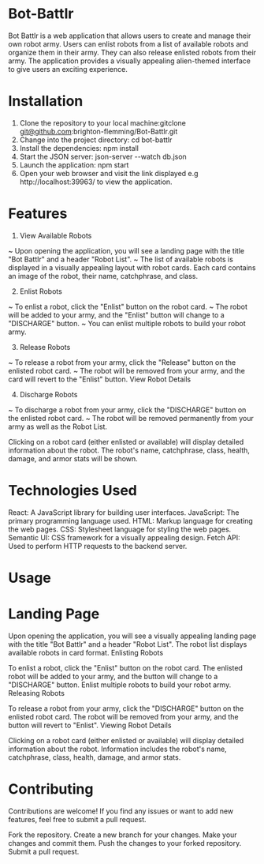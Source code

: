 # Bot-Battlr

Bot Battlr is a web application that allows users to create and manage their own robot army. Users can enlist robots from a list of available robots and organize them in their army. They can also release enlisted robots from their army. The application provides a visually appealing alien-themed interface to give users an exciting experience.


# Installation
1. Clone the repository to your local machine:gitclone git@github.com:brighton-flemming/Bot-Battlr.git
2. Change into the project directory:
cd bot-battlr
3. Install the dependencies:
npm install
4. Start the JSON server:
json-server --watch db.json
5. Launch the application:
npm start
6. Open your web browser and visit the link displayed e.g  http://localhost:39963/ to view the application.
# Features
1. View Available Robots

~ Upon opening the application, you will see a landing page with the title "Bot Battlr" and a header "Robot List".
~ The list of available robots is displayed in a visually appealing layout with robot cards.
Each card contains an image of the robot, their name, catchphrase, and class.

2. Enlist Robots

~ To enlist a robot, click the "Enlist" button on the robot card.
~ The robot will be added to your army, and the "Enlist" button will change to a "DISCHARGE" button.
~ You can enlist multiple robots to build your robot army.

3. Release Robots

~ To release a robot from your army, click the "Release" button on the enlisted robot card.
~ The robot will be removed from your army, and the card will revert to the "Enlist" button.
View Robot Details

4. Discharge Robots

~ To discharge a robot from your army, click the "DISCHARGE" button on the enlisted robot card.
~ The robot will be removed  permanently from your army as well as the Robot List.

Clicking on a robot card (either enlisted or available) will display detailed information about the robot.
The robot's name, catchphrase, class, health, damage, and armor stats will be shown.
# Technologies Used
React: A JavaScript library for building user interfaces.
JavaScript: The primary programming language used.
HTML: Markup language for creating the web pages.
CSS: Stylesheet language for styling the web pages.
Semantic UI: CSS framework for a visually appealing design.
Fetch API: Used to perform HTTP requests to the backend server.
# Usage
# Landing Page

Upon opening the application, you will see a visually appealing landing page with the title "Bot Battlr" and a header "Robot List".
The robot list displays available robots in card format.
Enlisting Robots

To enlist a robot, click the "Enlist" button on the robot card.
The enlisted robot will be added to your army, and the button will change to a "DISCHARGE" button.
Enlist multiple robots to build your robot army.
Releasing Robots

To release a robot from your army, click the "DISCHARGE" button on the enlisted robot card.
The robot will be removed from your army, and the button will revert to "Enlist".
Viewing Robot Details

Clicking on a robot card (either enlisted or available) will display detailed information about the robot.
Information includes the robot's name, catchphrase, class, health, damage, and armor stats.
# Contributing
Contributions are welcome! If you find any issues or want to add new features, feel free to submit a pull request.

Fork the repository.
Create a new branch for your changes.
Make your changes and commit them.
Push the changes to your forked repository.
Submit a pull request.

